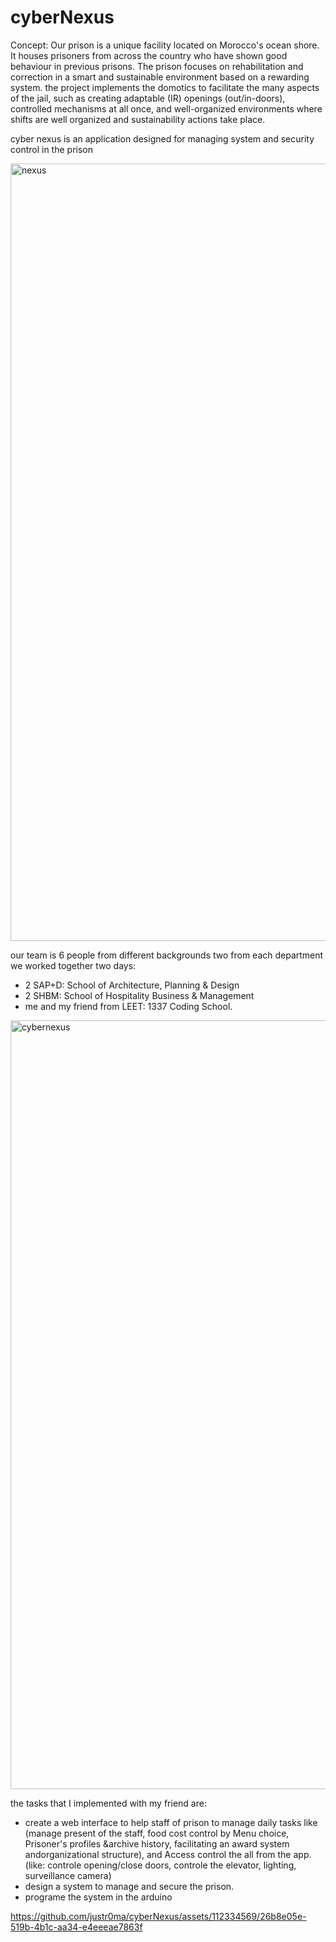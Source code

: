 # cyberNexus

Concept:
Our prison is a unique facility located on Morocco's ocean shore. It houses prisoners from across the country who have shown good behaviour in previous prisons. The prison focuses on rehabilitation and correction in a smart and sustainable environment based on a rewarding system.
the project implements the domotics to facilitate the many aspects of the jail, such as creating adaptable (IR) openings (out/in-doors), controlled mechanisms at all once, and well-organized environments where shifts are well organized and sustainability actions take place.

cyber nexus  is an application designed for managing system and security control in the prison

<img width="1244" alt="nexus" src="https://github.com/justr0ma/cyberNexus/assets/112334569/1d793e1f-a6bd-4831-af97-8358f10339d3">

our team is 6 people from different backgrounds two from each department we worked together two days:
- 2 SAP+D: School of  Architecture, Planning & Design
- 2 SHBM: School of Hospitality Business & Management
- me and my friend from LEET: 1337 Coding School.

<img width="1230" alt="cybernexus" src="https://github.com/justr0ma/cyberNexus/assets/112334569/61c6522c-266d-443b-86cd-61db495c094a">

the tasks that I implemented with my friend are:
- create a web interface to help staff of prison to manage daily tasks like (manage present of the staff, food cost control by Menu choice, Prisoner's profiles &archive history, facilitating an award system andorganizational structure), and Access control the all from the app. (like: controle opening/close doors, controle the elevator, lighting, surveillance camera)
- design a system to manage and secure the prison.
- programe the system in the arduino 



https://github.com/justr0ma/cyberNexus/assets/112334569/26b8e05e-519b-4b1c-aa34-e4eeeae7863f

